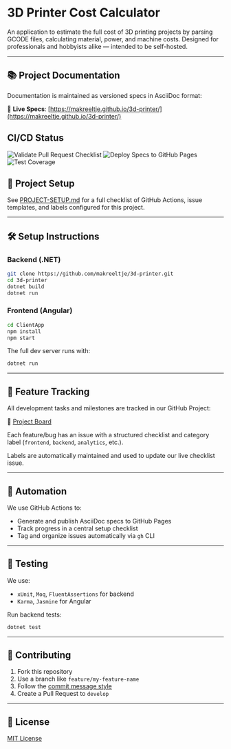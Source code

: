 # 3D Printer Cost Calculator

An application to estimate the full cost of 3D printing projects by parsing GCODE files, calculating material, power, and machine costs. Designed for professionals and hobbyists alike — intended to be self-hosted.

---

## 📚 Project Documentation

Documentation is maintained as versioned specs in AsciiDoc format:

🔗 **Live Specs**: [https://makreeltje.github.io/3d-printer/](https://makreeltje.github.io/3d-printer/)

## CI/CD Status

![Validate Pull Request Checklist](https://github.com/makreeltje/3d-printer/actions/workflows/validate-pr-checklist.yml/badge.svg)
![Deploy Specs to GitHub Pages](https://github.com/makreeltje/3d-printer/actions/workflows/asciidoc-pages.yml/badge.svg)
![Test Coverage](https://img.shields.io/badge/coverage-pending-lightgrey)

## 🧭 Project Setup

See [PROJECT-SETUP.md](PROJECT-SETUP.md) for a full checklist of GitHub Actions, issue templates, and labels configured for this project.

---

## 🛠️ Setup Instructions

### Backend (.NET)

```bash
git clone https://github.com/makreeltje/3d-printer.git
cd 3d-printer
dotnet build
dotnet run
```

### Frontend (Angular)

```bash
cd ClientApp
npm install
npm start
```

The full dev server runs with:
```bash
dotnet run
```

---

## 🚧 Feature Tracking

All development tasks and milestones are tracked in our GitHub Project:

🔗 [Project Board](https://github.com/makreeltje/3d-printer/projects)

Each feature/bug has an issue with a structured checklist and category label (`frontend`, `backend`, `analytics`, etc.).

Labels are automatically maintained and used to update our live checklist issue.

---

## 🤖 Automation

We use GitHub Actions to:

- Generate and publish AsciiDoc specs to GitHub Pages
- Track progress in a central setup checklist
- Tag and organize issues automatically via `gh` CLI

---

## 🧪 Testing

We use:

- `xUnit`, `Moq`, `FluentAssertions` for backend
- `Karma`, `Jasmine` for Angular

Run backend tests:
```bash
dotnet test
```

---

## 🧩 Contributing

1. Fork this repository
2. Use a branch like `feature/my-feature-name`
3. Follow the [commit message style](docs/contributing.md)
4. Create a Pull Request to `develop`

---

## 📄 License

[MIT License](LICENSE)